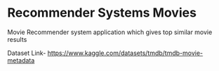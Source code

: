 # Recommender Systems Movies
Movie Recommender system application which gives top similar movie results

Dataset Link- https://www.kaggle.com/datasets/tmdb/tmdb-movie-metadata

